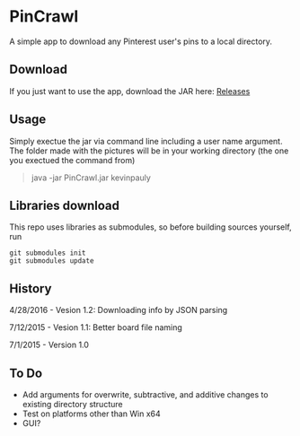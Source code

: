 # PinCrawl
A simple app to download any Pinterest user's pins to a local directory.

## Download
If you just want to use the app, download the JAR here: [Releases](../../releases/)

## Usage
Simply exectue the jar via command line including a user name argument.
The folder made with the pictures will be in your working directory (the one you exectued the command from)
> java -jar PinCrawl.jar kevinpauly

## Libraries download
This repo uses libraries as submodules, so before building sources yourself, run
```
git submodules init
git submodules update
```

## History
4/28/2016 - Vesion 1.2: Downloading info by JSON parsing

7/12/2015 - Vesion 1.1: Better board file naming

7/1/2015 - Version 1.0

## To Do
- Add arguments for overwrite, subtractive, and additive changes to existing directory structure
- Test on platforms other than Win x64
- GUI?
